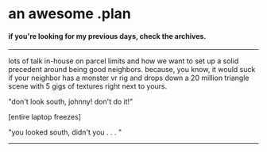 # an awesome .plan

#### if you're looking for my previous days, check the archives.

---

lots of talk in-house on parcel limits and how we want to set up a solid precedent around being good neighbors.  because, you know, it would suck if your neighbor has a monster vr rig and drops down a 20 million triangle scene with 5 gigs of textures right next to yours.

"don't look south, johnny!  don't do it!"

[entire laptop freezes]

"you looked south, didn't you . . . "

---

